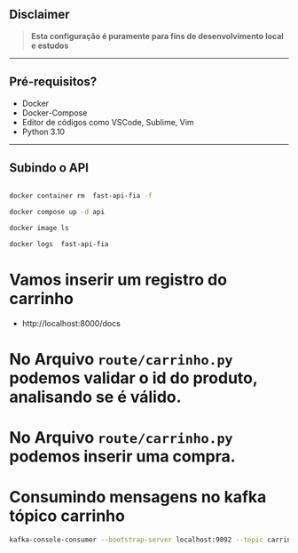 ## Disclaimer
> **Esta configuração é puramente para fins de desenvolvimento local e estudos**
> 

---

## Pré-requisitos?
* Docker
* Docker-Compose
* Editor de códigos como VSCode, Sublime, Vim
* Python 3.10
---

## Subindo o API

```bash 

docker container rm  fast-api-fia -f

docker compose up -d api

docker image ls

docker logs  fast-api-fia 

```

# Vamos inserir um registro do carrinho

* http://localhost:8000/docs

# No Arquivo `route/carrinho.py` podemos validar o id do produto, analisando se é válido.
# No Arquivo `route/carrinho.py` podemos inserir uma compra.

# Consumindo mensagens no kafka tópico carrinho


```bash 
kafka-console-consumer --bootstrap-server localhost:9092 --topic carrinho  --property print.timestamp=true --property print.key=true --property print.value=true --property print.partition=true --from-beginning
```
	